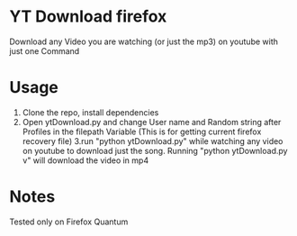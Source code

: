 # YT Download firefox
Download any Video you are watching (or just the mp3) on youtube with just one Command

# Usage
1. Clone the repo, install dependencies 
2. Open ytDownload.py and change User name and Random string after Profiles in the filepath Variable (This is for getting current firefox recovery file) 
3.run "python ytDownload.py" while watching any video on youtube to download just the song. Running "python ytDownload.py v" will download the video in mp4

# Notes
Tested only on Firefox Quantum
